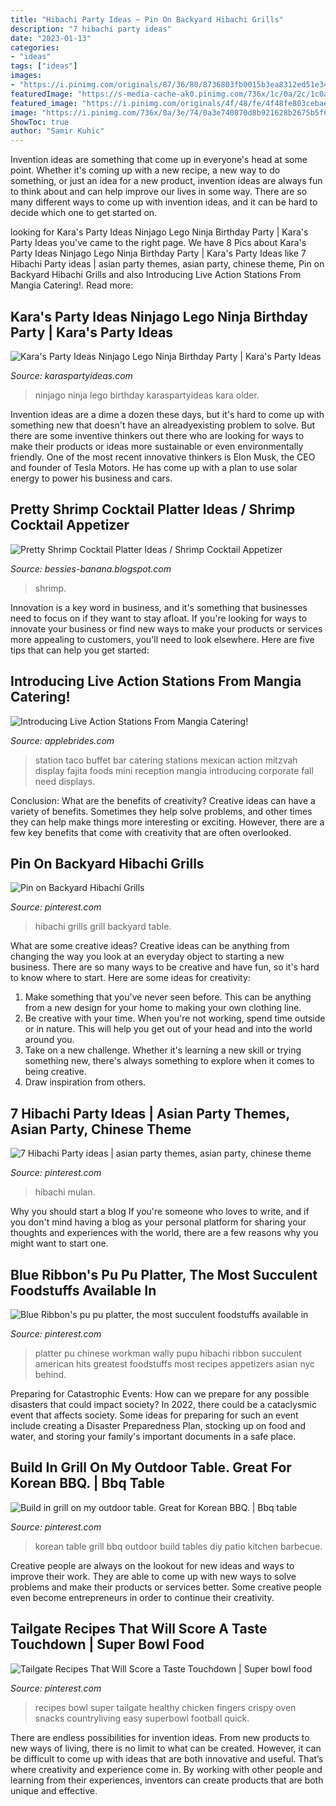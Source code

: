 ```yaml
---
title: "Hibachi Party Ideas ~ Pin On Backyard Hibachi Grills"
description: "7 hibachi party ideas"
date: "2023-01-13"
categories:
- "ideas"
tags: ["ideas"]
images:
- "https://i.pinimg.com/originals/87/36/80/8736803fb0015b3ea8312ed51e3472cd.jpg"
featuredImage: "https://s-media-cache-ak0.pinimg.com/736x/1c/0a/2c/1c0a2cc4e06bcabfa85cc9baab3e56ef--restaurant-ideas-ribbons.jpg"
featured_image: "https://i.pinimg.com/originals/4f/48/fe/4f48fe803cebae9db13b58764b0dc60d.jpg"
image: "https://i.pinimg.com/736x/0a/3e/74/0a3e740870d8b921628b2675b5f61504--grills-backyards.jpg"
ShowToc: true
author: "Samir Kuhic"
---
```



Invention ideas are something that come up in everyone's head at some point. Whether it's coming up with a new recipe, a new way to do something, or just an idea for a new product, invention ideas are always fun to think about and can help improve our lives in some way. There are so many different ways to come up with invention ideas, and it can be hard to decide which one to get started on.

	

		
looking for Kara&#039;s Party Ideas Ninjago Lego Ninja Birthday Party | Kara&#039;s Party Ideas you've came to the right page. We have 8 Pics about Kara&#039;s Party Ideas Ninjago Lego Ninja Birthday Party | Kara&#039;s Party Ideas like 7 Hibachi Party ideas | asian party themes, asian party, chinese theme, Pin on Backyard Hibachi Grills and also Introducing Live Action Stations From Mangia Catering!. Read more:
		
    
## Kara&#039;s Party Ideas Ninjago Lego Ninja Birthday Party | Kara&#039;s Party Ideas

<img loading=lazy src="https://karaspartyideas.com/wp-content/uploads/2017/04/Ninjago-Lego-Ninja-Birthday-Party-via-Karas-Party-Ideas-KarasPartyIdeas.com26.jpg" onerror="this.onerror=null;this.src='https://tse1.mm.bing.net/th?id=OIP.CvpzAnAQ_-4va51rUHQuZwHaDq&amp;pid=15.1';" alt="Kara&#039;s Party Ideas Ninjago Lego Ninja Birthday Party | Kara&#039;s Party Ideas">

_Source: karaspartyideas.com_

>ninjago ninja lego birthday karaspartyideas kara older. 

	

Invention ideas are a dime a dozen these days, but it's hard to come up with something new that doesn't have an alreadyexisting problem to solve. But there are some inventive thinkers out there who are looking for ways to make their products or ideas more sustainable or even environmentally friendly. One of the most recent innovative thinkers is Elon Musk, the CEO and founder of Tesla Motors. He has come up with a plan to use solar energy to power his business and cars.

    
## Pretty Shrimp Cocktail Platter Ideas / Shrimp Cocktail Appetizer

<img loading=lazy src="https://lh6.googleusercontent.com/proxy/8W3nTKjQhCWW2s3PUYj7xUnYENUDwn6BaT6xmua1ehIGXfaVmvIqHp7oTe7q51a6yvZ43SlWRF6LLhat03g4UCCv1XlnGJ4hFdQ0MGKijCAF-U2YVc1_WehOO5u8c2lkR9AUaxV9E0YVitTfjivu3KRv1JZhXQ=w1200-h630-p-k-no-nu" onerror="this.onerror=null;this.src='https://tse1.mm.bing.net/th?id=OIP.tTfZT753J627Cm_3OXDThQHaF2&amp;pid=15.1';" alt="Pretty Shrimp Cocktail Platter Ideas / Shrimp Cocktail Appetizer">

_Source: bessies-banana.blogspot.com_

>shrimp. 

	

Innovation is a key word in business, and it's something that businesses need to focus on if they want to stay afloat. If you're looking for ways to innovate your business or find new ways to make your products or services more appealing to customers, you'll need to look elsewhere. Here are five tips that can help you get started: 

    
## Introducing Live Action Stations From Mangia Catering!

<img loading=lazy src="https://cdn.l-media.net/media/5974/27009/532872-27009-l-Asu9eVe.jpg" onerror="this.onerror=null;this.src='https://tse4.mm.bing.net/th?id=OIP.fHQ8C-YmuGrNfx5S4VK3QwHaE8&amp;pid=15.1';" alt="Introducing Live Action Stations From Mangia Catering!">

_Source: applebrides.com_

>station taco buffet bar catering stations mexican action mitzvah display fajita foods mini reception mangia introducing corporate fall need displays. 

	

Conclusion: What are the benefits of creativity?
Creative ideas can have a variety of benefits. Sometimes they help solve problems, and other times they can help make things more interesting or exciting. However, there are a few key benefits that come with creativity that are often overlooked.

    
## Pin On Backyard Hibachi Grills

<img loading=lazy src="https://i.pinimg.com/736x/0a/3e/74/0a3e740870d8b921628b2675b5f61504--grills-backyards.jpg" onerror="this.onerror=null;this.src='https://tse4.mm.bing.net/th?id=OIP.HLVLEVghrIvbIcM7rX_qGQHaJ3&amp;pid=15.1';" alt="Pin on Backyard Hibachi Grills">

_Source: pinterest.com_

>hibachi grills grill backyard table. 

	

What are some creative ideas?
Creative ideas can be anything from changing the way you look at an everyday object to starting a new business. There are so many ways to be creative and have fun, so it's hard to know where to start. Here are some ideas for creativity: 
1. Make something that you've never seen before. This can be anything from a new design for your home to making your own clothing line. 
2. Be creative with your time. When you're not working, spend time outside or in nature. This will help you get out of your head and into the world around you. 
3. Take on a new challenge. Whether it's learning a new skill or trying something new, there's always something to explore when it comes to being creative. 
4. Draw inspiration from others.

    
## 7 Hibachi Party Ideas | Asian Party Themes, Asian Party, Chinese Theme

<img loading=lazy src="https://i.pinimg.com/474x/33/c7/43/33c7437d442d6f611b0adf13a1347187--birthday-celebrations-themed-birthday-parties.jpg" onerror="this.onerror=null;this.src='https://tse4.mm.bing.net/th?id=OIP.iCuUIdoli-atDf4jqWyEdQAAAA&amp;pid=15.1';" alt="7 Hibachi Party ideas | asian party themes, asian party, chinese theme">

_Source: pinterest.com_

>hibachi mulan. 

	

Why you should start a blog
If you're someone who loves to write, and if you don't mind having a blog as your personal platform for sharing your thoughts and experiences with the world, there are a few reasons why you might want to start one.

    
## Blue Ribbon&#039;s Pu Pu Platter, The Most Succulent Foodstuffs Available In

<img loading=lazy src="https://s-media-cache-ak0.pinimg.com/736x/1c/0a/2c/1c0a2cc4e06bcabfa85cc9baab3e56ef--restaurant-ideas-ribbons.jpg" onerror="this.onerror=null;this.src='https://tse1.mm.bing.net/th?id=OIP.097IsBuJ8A5tbwaE8b8cMQHaFj&amp;pid=15.1';" alt="Blue Ribbon&#039;s pu pu platter, the most succulent foodstuffs available in">

_Source: pinterest.com_

>platter pu chinese workman wally pupu hibachi ribbon succulent american hits greatest foodstuffs most recipes appetizers asian nyc behind. 

	

Preparing for Catastrophic Events: How can we prepare for any possible disasters that could impact society?
In 2022, there could be a cataclysmic event that affects society. Some ideas for preparing for such an event include creating a Disaster Preparedness Plan, stocking up on food and water, and storing your family's important documents in a safe place.

    
## Build In Grill On My Outdoor Table. Great For Korean BBQ. | Bbq Table

<img loading=lazy src="https://i.pinimg.com/originals/87/36/80/8736803fb0015b3ea8312ed51e3472cd.jpg" onerror="this.onerror=null;this.src='https://tse1.mm.bing.net/th?id=OIP.C9wF2oMsy2ZSoZONguSCMQHaJ3&amp;pid=15.1';" alt="Build in grill on my outdoor table. Great for Korean BBQ. | Bbq table">

_Source: pinterest.com_

>korean table grill bbq outdoor build tables diy patio kitchen barbecue. 

	

Creative people are always on the lookout for new ideas and ways to improve their work. They are able to come up with new ways to solve problems and make their products or services better. Some creative people even become entrepreneurs in order to continue their creativity.

    
## Tailgate Recipes That Will Score A Taste Touchdown | Super Bowl Food

<img loading=lazy src="https://i.pinimg.com/originals/4f/48/fe/4f48fe803cebae9db13b58764b0dc60d.jpg" onerror="this.onerror=null;this.src='https://tse1.mm.bing.net/th?id=OIP.LqHUnEQQcoZgoXkLWpeK5QHaLH&amp;pid=15.1';" alt="Tailgate Recipes That Will Score a Taste Touchdown | Super bowl food">

_Source: pinterest.com_

>recipes bowl super tailgate healthy chicken fingers crispy oven snacks countryliving easy superbowl football quick. 

	

There are endless possibilities for invention ideas. From new products to new ways of living, there is no limit to what can be created. However, it can be difficult to come up with ideas that are both innovative and useful. That’s where creativity and experience come in. By working with other people and learning from their experiences, inventors can create products that are both unique and effective.

